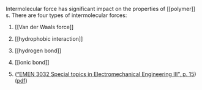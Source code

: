 Intermolecular force has significant impact on the properties of [[polymer]] s. 
There are four types of intermolecular forces: 
1. [[Van der Waals force]]
2. [[hydrophobic interaction]]
3. [[hydrogen bond]]
4. [[ionic bond]]




1. ([“EMEN 3032 Special topics in Electromechanical Engineering III”, p. 15](zotero://select/library/items/3UBF9LWL)) ([pdf](zotero://open-pdf/library/items/IJLPFJ7H?page=15&annotation=5SI8YEPU))